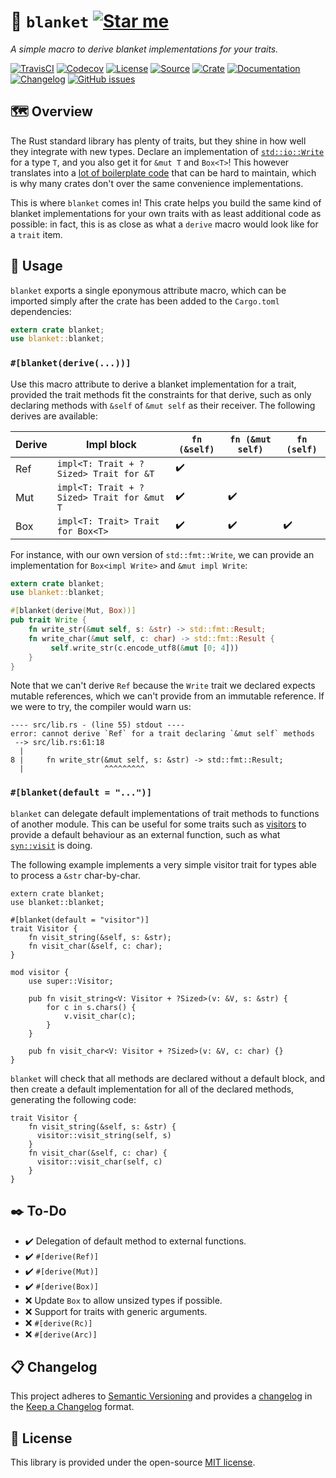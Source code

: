 # 🧣 `blanket` [![Star me](https://img.shields.io/github/stars/althonos/blanket.svg?style=social&label=Star&maxAge=3600)](https://github.com/althonos/blanket/stargazers)

*A simple macro to derive blanket implementations for your traits.*

[![TravisCI](https://img.shields.io/travis/com/althonos/blanket/master.svg?maxAge=600&style=flat-square)](https://travis-ci.com/althonos/blanket/branches)
[![Codecov](https://img.shields.io/codecov/c/gh/althonos/blanket/master.svg?style=flat-square&maxAge=600)](https://codecov.io/gh/althonos/blanket)
[![License](https://img.shields.io/badge/license-MIT-blue.svg?style=flat-square&maxAge=2678400)](https://choosealicense.com/licenses/mit/)
[![Source](https://img.shields.io/badge/source-GitHub-303030.svg?maxAge=2678400&style=flat-square)](https://github.com/althonos/blanket)
[![Crate](https://img.shields.io/crates/v/blanket.svg?maxAge=600&style=flat-square)](https://crates.io/crates/blanket)
[![Documentation](https://img.shields.io/badge/docs.rs-latest-4d76ae.svg?maxAge=2678400&style=flat-square)](https://docs.rs/blanket)
[![Changelog](https://img.shields.io/badge/keep%20a-changelog-8A0707.svg?maxAge=2678400&style=flat-square)](https://github.com/althonos/blanket.rs/blob/master/CHANGELOG.md)
[![GitHub issues](https://img.shields.io/github/issues/althonos/blanket.svg?style=flat-square&maxAge=600)](https://github.com/althonos/blanket/issues)

## 🗺️ Overview

The Rust standard library has plenty of traits, but they shine in how well
they integrate with new types. Declare an implementation of
[`std::io::Write`](https://doc.rust-lang.org/std/io/trait.Write.html) for
a type `T`, and you also get it for `&mut T` and `Box<T>`! This however
translates into a [lot of boilerplate code](https://doc.rust-lang.org/src/std/io/impls.rs.html#49-79)
that can be hard to maintain, which is why many crates don't over the same
convenience implementations.

This is where `blanket` comes in! This crate helps you build the same kind
of blanket implementations for your own traits with as least additional code
as possible: in fact, this is as close as what a `derive` macro would look
like for a `trait` item.

## 🔌 Usage

`blanket` exports a single eponymous attribute macro, which can be imported
simply after the crate has been added to the `Cargo.toml` dependencies:

```rust
extern crate blanket;
use blanket::blanket;
```

### `#[blanket(derive(...))]`

Use this macro attribute to derive a blanket implementation for a trait,
provided the trait methods fit the constraints for that derive, such as
only declaring methods with `&self` of `&mut self` as their receiver.
The following derives are available:

| Derive | Impl block                                 | `fn (&self)` | `fn (&mut self)` | `fn (self)` |
|--------|--------------------------------------------|--------------|------------------|-------------|
| Ref    | `impl<T: Trait + ?Sized> Trait for &T`     | ✔️            |                  |             |
| Mut    | `impl<T: Trait + ?Sized> Trait for &mut T` | ✔️            | ✔️                |             |
| Box    | `impl<T: Trait> Trait for Box<T>`          | ✔️            | ✔️                | ✔️           |

For instance, with our own version of `std::fmt::Write`, we can provide
an implementation for `Box<impl Write>` and `&mut impl Write`:

```rust
extern crate blanket;
use blanket::blanket;

#[blanket(derive(Mut, Box))]
pub trait Write {
    fn write_str(&mut self, s: &str) -> std::fmt::Result;
    fn write_char(&mut self, c: char) -> std::fmt::Result {
         self.write_str(c.encode_utf8(&mut [0; 4]))
    }
}
```

Note that we can't derive `Ref` because the `Write` trait we declared expects
mutable references, which we can't provide from an immutable reference. If we
were to try, the compiler would warn us:

```rustc
---- src/lib.rs - (line 55) stdout ----
error: cannot derive `Ref` for a trait declaring `&mut self` methods
 --> src/lib.rs:61:18
  |
8 |     fn write_str(&mut self, s: &str) -> std::fmt::Result;
  |                  ^^^^^^^^^
```


### `#[blanket(default = "...")]`

`blanket` can delegate default implementations of trait methods to functions
of another module. This can be useful for some traits such as
[visitors](https://github.com/rust-unofficial/patterns/blob/master/patterns/visitor.md)
to provide a default behaviour as an external function, such as what
[`syn::visit`](https://docs.rs/syn/latest/syn/visit/index.html) is doing.

The following example implements a very simple visitor trait for types
able to process a `&str` char-by-char.

```rust,ignore
extern crate blanket;
use blanket::blanket;

#[blanket(default = "visitor")]
trait Visitor {
    fn visit_string(&self, s: &str);
    fn visit_char(&self, c: char);
}

mod visitor {
    use super::Visitor;

    pub fn visit_string<V: Visitor + ?Sized>(v: &V, s: &str) {
        for c in s.chars() {
            v.visit_char(c);
        }
    }

    pub fn visit_char<V: Visitor + ?Sized>(v: &V, c: char) {}
}
```

`blanket` will check that all methods are declared without a default block,
and then create a default implementation for all of the declared methods,
generating the following code:

```rust,ignore
trait Visitor {
    fn visit_string(&self, s: &str) {
      visitor::visit_string(self, s)
    }
    fn visit_char(&self, c: char) {
      visitor::visit_char(self, c)
    }
}
```

## ✒️ To-Do

- ✔️ Delegation of default method to external functions.
- ✔️ `#[derive(Ref)]`
- ✔️ `#[derive(Mut)]`
- ✔️ `#[derive(Box)]`
- ❌ Update `Box` to allow unsized types if possible.
- ❌ Support for traits with generic arguments.
- ❌ `#[derive(Rc)]`
- ❌ `#[derive(Arc)]`

## 📋 Changelog

This project adheres to [Semantic Versioning](http://semver.org/spec/v2.0.0.html)
and provides a [changelog](https://github.com/althonos/blanket/blob/master/CHANGELOG.md)
in the [Keep a Changelog](http://keepachangelog.com/en/1.0.0/) format.


## 📜 License

This library is provided under the open-source
[MIT license](https://choosealicense.com/licenses/mit/).
